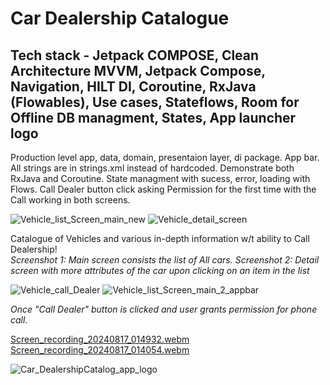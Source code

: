 # Car Dealership Catalogue
## Tech stack - Jetpack COMPOSE, Clean Architecture MVVM, Jetpack Compose, Navigation, HILT DI, Coroutine, RxJava (Flowables), Use cases, Stateflows, Room for Offline DB managment, States, App launcher logo
Production level app, data, domain, presentaion layer, di package. App bar. All strings are in strings.xml instead of hardcoded. Demonstrate both RxJava and Coroutine. State managment with sucess, error, loading with Flows.  Call Dealer button click asking Permission for the first time with the Call working in both screens.

![Vehicle_list_Screen_main_new](https://github.com/user-attachments/assets/86859390-cb5c-4816-9c9d-9ce3fd095150) ![Vehicle_detail_screen](https://github.com/user-attachments/assets/dd7ef604-c39b-46d0-8501-d8584c5e0547)

Catalogue of Vehicles and various in-depth information w/t ability to Call Dealership!                                                 
*Screenshot 1: Main screen consists the list of All cars. Screenshot 2: Detail screen with more attributes of the car upon clicking on an item in the list*

![Vehicle_call_Dealer](https://github.com/user-attachments/assets/3231418c-524e-40c8-aad4-dbc564a98cb5) ![Vehicle_list_Screen_main_2_appbar](https://github.com/user-attachments/assets/25bc2b48-2076-417a-b192-41190dc85e93)

*Once "Call Dealer" button is clicked and user grants permission for phone call.*

[Screen_recording_20240817_014932.webm](https://github.com/user-attachments/assets/061c68f7-3333-48fe-9bdb-52117eec8936)  [Screen_recording_20240817_014054.webm](https://github.com/user-attachments/assets/583b6b8e-0ef0-4b01-9dd4-ff7d5d72d89b)









![Car_DealershipCatalog_app_logo](https://github.com/user-attachments/assets/92a72434-b0bb-4fc6-9689-969a71fd9379)


